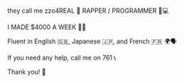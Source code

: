 they call me zzo4REAL 🚀
RAPPER / PROGRAMMER 🎤💻

I MADE $4000 A WEEK 💸💪

Fluent in English 🇬🇧, Japanese 🇯🇵, and French 🇫🇷 🌍🗣️

If you need any help, call me on 761 📞

Thank you! 🙌
